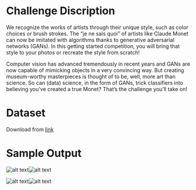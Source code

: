 # Challenge Discription
We recognize the works of artists through their unique style, such as color choices or brush strokes. The “je ne sais quoi” of artists like Claude Monet can now be imitated with algorithms thanks to generative adversarial networks (GANs). In this getting started competition, you will bring that style to your photos or recreate the style from scratch!

Computer vision has advanced tremendously in recent years and GANs are now capable of mimicking objects in a very convincing way. But creating museum-worthy masterpieces is thought of to be, well, more art than science. So can (data) science, in the form of GANs, trick classifiers into believing you’ve created a true Monet? That’s the challenge you’ll take on!


# Dataset
Download from [link](https://www.kaggle.com/c/gan-getting-started/data)

# Sample Output

![alt text](https://user-images.githubusercontent.com/42815776/106377758-01eba800-6365-11eb-967f-b345700d48a0.png)![alt text](https://user-images.githubusercontent.com/42815776/106377733-d49efa00-6364-11eb-98be-d81ded99741c.png)
        
![alt text](https://user-images.githubusercontent.com/42815776/106377769-15970e80-6365-11eb-9e5b-7754b14e54c6.png)![alt text](https://user-images.githubusercontent.com/42815776/106377783-234c9400-6365-11eb-8793-f56659a4cbff.png)  
